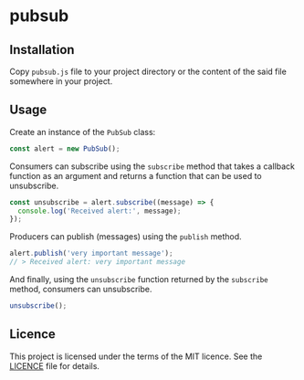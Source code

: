 # pubsub

## Installation

Copy `pubsub.js` file to your project directory or the content of the said file somewhere in your project.

## Usage

Create an instance of the `PubSub` class:

```javascript
const alert = new PubSub();
```

Consumers can subscribe using the `subscribe` method that takes a callback function as an argument and returns a function that can be used to unsubscribe.

```javascript
const unsubscribe = alert.subscribe((message) => {
  console.log('Received alert:', message);
});
```

Producers can publish (messages) using the `publish` method.

```javascript
alert.publish('very important message');
// > Received alert: very important message
```

And finally, using the `unsubscribe` function returned by the `subscribe` method, consumers can unsubscribe.

```javascript
unsubscribe();
```

## Licence

This project is licensed under the terms of the MIT licence. See the [LICENCE](./LICENCE) file for details.

